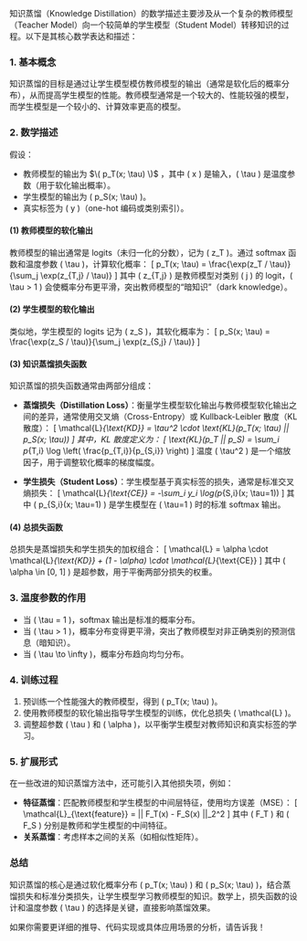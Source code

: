 知识蒸馏（Knowledge Distillation）的数学描述主要涉及从一个复杂的教师模型（Teacher Model）向一个较简单的学生模型（Student Model）转移知识的过程。以下是其核心数学表达和描述：

### 1. **基本概念**
知识蒸馏的目标是通过让学生模型模仿教师模型的输出（通常是软化后的概率分布），从而提高学生模型的性能。教师模型通常是一个较大的、性能较强的模型，而学生模型是一个较小的、计算效率更高的模型。

### 2. **数学描述**
假设：
- 教师模型的输出为 $\( p_T(x; \tau) \)$ ，其中 \( x \) 是输入，\( \tau \) 是温度参数（用于软化输出概率）。
- 学生模型的输出为 \( p_S(x; \tau) \)。
- 真实标签为 \( y \)（one-hot 编码或类别索引）。

#### (1) **教师模型的软化输出**
教师模型的输出通常是 logits（未归一化的分数），记为 \( z_T \)。通过 softmax 函数和温度参数 \( \tau \)，计算软化概率：
\[
p_T(x; \tau) = \frac{\exp(z_T / \tau)}{\sum_j \exp(z_{T,j} / \tau)}
\]
其中 \( z_{T,j} \) 是教师模型对类别 \( j \) 的 logit，\( \tau > 1 \) 会使概率分布更平滑，突出教师模型的“暗知识”（dark knowledge）。

#### (2) **学生模型的软化输出**
类似地，学生模型的 logits 记为 \( z_S \)，其软化概率为：
\[
p_S(x; \tau) = \frac{\exp(z_S / \tau)}{\sum_j \exp(z_{S,j} / \tau)}
\]

#### (3) **知识蒸馏损失函数**
知识蒸馏的损失函数通常由两部分组成：
- **蒸馏损失（Distillation Loss）**：衡量学生模型软化输出与教师模型软化输出之间的差异，通常使用交叉熵（Cross-Entropy）或 Kullback-Leibler 散度（KL 散度）：
\[
\mathcal{L}_{\text{KD}} = \tau^2 \cdot \text{KL}(p_T(x; \tau) || p_S(x; \tau))
\]
其中，KL 散度定义为：
\[
\text{KL}(p_T || p_S) = \sum_i p_{T,i} \log \left( \frac{p_{T,i}}{p_{S,i}} \right)
\]
温度 \( \tau^2 \) 是一个缩放因子，用于调整软化概率的梯度幅度。

- **学生损失（Student Loss）**：学生模型基于真实标签的损失，通常是标准交叉熵损失：
\[
\mathcal{L}_{\text{CE}} = -\sum_i y_i \log(p_{S,i}(x; \tau=1))
\]
其中 \( p_{S,i}(x; \tau=1) \) 是学生模型在 \( \tau=1 \) 时的标准 softmax 输出。

#### (4) **总损失函数**
总损失是蒸馏损失和学生损失的加权组合：
\[
\mathcal{L} = \alpha \cdot \mathcal{L}_{\text{KD}} + (1 - \alpha) \cdot \mathcal{L}_{\text{CE}}
\]
其中 \( \alpha \in [0, 1] \) 是超参数，用于平衡两部分损失的权重。

### 3. **温度参数的作用**
- 当 \( \tau = 1 \)，softmax 输出是标准的概率分布。
- 当 \( \tau > 1 \)，概率分布变得更平滑，突出了教师模型对非正确类别的预测信息（暗知识）。
- 当 \( \tau \to \infty \)，概率分布趋向均匀分布。

### 4. **训练过程**
1. 预训练一个性能强大的教师模型，得到 \( p_T(x; \tau) \)。
2. 使用教师模型的软化输出指导学生模型的训练，优化总损失 \( \mathcal{L} \)。
3. 调整超参数 \( \tau \) 和 \( \alpha \)，以平衡学生模型对教师知识和真实标签的学习。

### 5. **扩展形式**
在一些改进的知识蒸馏方法中，还可能引入其他损失项，例如：
- **特征蒸馏**：匹配教师模型和学生模型的中间层特征，使用均方误差（MSE）：
\[
\mathcal{L}_{\text{feature}} = || F_T(x) - F_S(x) ||_2^2
\]
其中 \( F_T \) 和 \( F_S \) 分别是教师和学生模型的中间特征。
- **关系蒸馏**：考虑样本之间的关系（如相似性矩阵）。

### 总结
知识蒸馏的核心是通过软化概率分布 \( p_T(x; \tau) \) 和 \( p_S(x; \tau) \)，结合蒸馏损失和标准分类损失，让学生模型学习教师模型的知识。数学上，损失函数的设计和温度参数 \( \tau \) 的选择是关键，直接影响蒸馏效果。

如果你需要更详细的推导、代码实现或具体应用场景的分析，请告诉我！
